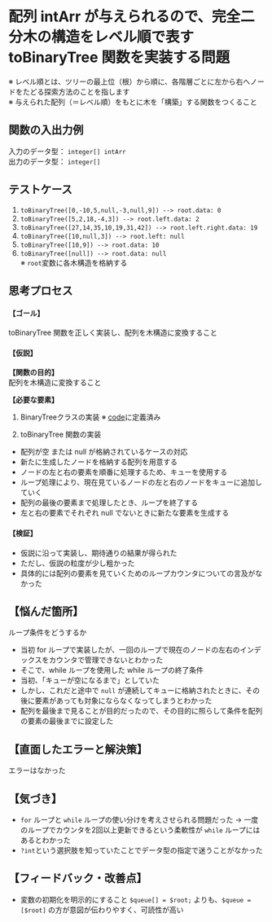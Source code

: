 # 配列 intArr が与えられるので、完全二分木の構造をレベル順で表す toBinaryTree 関数を実装する問題
※ レベル順とは、ツリーの最上位（根）から順に、各階層ごとに左から右へノードをたどる探索方法のことを指します  
※ 与えられた配列（＝レベル順）をもとに木を「構築」する関数をつくること  

## 関数の入出力例
入力のデータ型： `integer[] intArr`  
出力のデータ型： `integer[]`  


## テストケース
1. `toBinaryTree([0,-10,5,null,-3,null,9]) --> root.data: 0`  
2. `toBinaryTree([5,2,18,-4,3]) --> root.left.data: 2`  
3. `toBinaryTree([27,14,35,10,19,31,42]) --> root.left.right.data: 19`  
4. `toBinaryTree([10,null,3]) --> root.left: null`  
5. `toBinaryTree([10,9]) --> root.data: 10`  
6. `toBinaryTree([null]) --> root.data: null`  
※ `root`変数に各木構造を格納する  

## 思考プロセス
#### 【ゴール】  
toBinaryTree 関数を正しく実装し、配列を木構造に変換すること  

#### 【仮説】  
**【関数の目的】**  
配列を木構造に変換すること  

**【必要な要素】**
1. BinaryTreeクラスの実装
※ [code](../../src/php/BinaryTree.php)に定義済み  

2. toBinaryTree 関数の実装  
- 配列が空 または null が格納されているケースの対応
- 新たに生成したノードを格納する配列を用意する
- ノードの左と右の要素を順番に処理するため、キューを使用する
- ループ処理により、現在見ているノードの左と右のノードをキューに追加していく
- 配列の最後の要素まで処理したとき、ループを終了する
- 左と右の要素でそれぞれ null でないときに新たな要素を生成する

#### 【検証】  
- 仮説に沿って実装し、期待通りの結果が得られた
- ただし、仮説の粒度が少し粗かった
- 具体的には配列の要素を見ていくためのループカウンタについての言及がなかった

## 【悩んだ箇所】
ループ条件をどうするか
- 当初 for ループで実装したが、一回のループで現在のノードの左右のインデックスをカウンタで管理できないとわかった
- そこで、while ループを使用した
while ループの終了条件
- 当初、「キューが空になるまで」としていた
- しかし、これだと途中で `null` が連続してキューに格納されたときに、その後に要素があっても対象にならなくなってしまうとわかった
- 配列を最後まで見ることが目的だったので、その目的に照らして条件を配列の要素の最後までに設定した

## 【直面したエラーと解決策】  
エラーはなかった 

## 【気づき】
- `for` ループと `while` ループの使い分けを考えさせられる問題だった
→ 一度のループでカウンタを2回以上更新できるという柔軟性が `while` ループにはあるとわかった
- `?int`という選択肢を知っていたことでデータ型の指定で迷うことがなかった

## 【フィードバック・改善点】
- 変数の初期化を明示的にすること
`$queue[] = $root;` よりも、`$queue = [$root]` の方が意図が伝わりやすく、可読性が高い